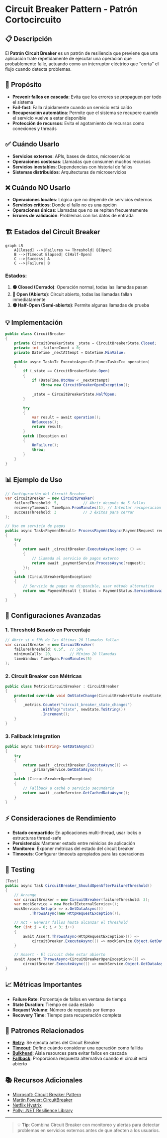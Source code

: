 # Circuit Breaker Pattern - Patrón Cortocircuito

## 📋 Descripción

El **Patrón Circuit Breaker** es un patrón de resiliencia que previene que una aplicación trate repetidamente de ejecutar una operación que probablemente falle, actuando como un interruptor eléctrico que "corta" el flujo cuando detecta problemas.

## 🎯 Propósito

- **Prevenir fallos en cascada**: Evita que los errores se propaguen por todo el sistema
- **Fail-fast**: Falla rápidamente cuando un servicio está caído
- **Recuperación automática**: Permite que el sistema se recupere cuando el servicio vuelve a estar disponible
- **Protección de recursos**: Evita el agotamiento de recursos como conexiones y threads

## ✅ Cuándo Usarlo

- **Servicios externos**: APIs, bases de datos, microservicios
- **Operaciones costosas**: Llamadas que consumen muchos recursos
- **Servicios inestables**: Dependencias con historial de fallos
- **Sistemas distribuidos**: Arquitecturas de microservicios

## ❌ Cuándo NO Usarlo

- **Operaciones locales**: Lógica que no depende de servicios externos
- **Servicios críticos**: Donde el fallo no es una opción
- **Operaciones únicas**: Llamadas que no se repiten frecuentemente
- **Errores de validación**: Problemas con los datos de entrada

## 🏗️ Estados del Circuit Breaker

```mermaid
graph LR
    A[Closed] -->|Failures >= Threshold| B[Open]
    B -->|Timeout Elapsed| C[Half-Open]
    C -->|Success| A
    C -->|Failure| B
```

### Estados:

1. **🟢 Closed (Cerrado)**: Operación normal, todas las llamadas pasan
2. **🔴 Open (Abierto)**: Circuit abierto, todas las llamadas fallan inmediatamente
3. **🟡 Half-Open (Semi-abierto)**: Permite algunas llamadas de prueba

## 💡 Implementación

```csharp
public class CircuitBreaker
{
    private CircuitBreakerState _state = CircuitBreakerState.Closed;
    private int _failureCount = 0;
    private DateTime _nextAttempt = DateTime.MinValue;
    
    public async Task<T> ExecuteAsync<T>(Func<Task<T>> operation)
    {
        if (_state == CircuitBreakerState.Open)
        {
            if (DateTime.UtcNow < _nextAttempt)
                throw new CircuitBreakerOpenException();
            
            _state = CircuitBreakerState.HalfOpen;
        }
        
        try
        {
            var result = await operation();
            OnSuccess();
            return result;
        }
        catch (Exception ex)
        {
            OnFailure();
            throw;
        }
    }
}
```

## 📊 Ejemplo de Uso

```csharp
// Configuración del Circuit Breaker
var circuitBreaker = new CircuitBreaker(
    failureThreshold: 5,           // Abrir después de 5 fallos
    recoveryTimeout: TimeSpan.FromMinutes(1), // Intentar recuperación cada minuto
    successThreshold: 3            // 3 éxitos para cerrar
);

// Uso en servicio de pagos
public async Task<PaymentResult> ProcessPaymentAsync(PaymentRequest request)
{
    try
    {
        return await _circuitBreaker.ExecuteAsync(async () =>
        {
            // Llamada al servicio de pagos externo
            return await _paymentService.ProcessAsync(request);
        });
    }
    catch (CircuitBreakerOpenException)
    {
        // Servicio de pagos no disponible, usar método alternativo
        return new PaymentResult { Status = PaymentStatus.ServiceUnavailable };
    }
}
```

## 🔧 Configuraciones Avanzadas

### 1. **Threshold Basado en Porcentaje**

```csharp
// Abrir si > 50% de las últimas 20 llamadas fallan
var circuitBreaker = new CircuitBreaker(
    failureThreshold: 0.5f,  // 50%
    minimumCalls: 20,        // Mínimo 20 llamadas
    timeWindow: TimeSpan.FromMinutes(5)
);
```

### 2. **Circuit Breaker con Métricas**

```csharp
public class MetricsCircuitBreaker : CircuitBreaker
{
    protected override void OnStateChange(CircuitBreakerState newState)
    {
        _metrics.Counter("circuit_breaker_state_changes")
                .WithTag("state", newState.ToString())
                .Increment();
    }
}
```

### 3. **Fallback Integration**

```csharp
public async Task<string> GetDataAsync()
{
    try
    {
        return await _circuitBreaker.ExecuteAsync(() => 
            _primaryService.GetDataAsync());
    }
    catch (CircuitBreakerOpenException)
    {
        // Fallback a caché o servicio secundario
        return await _cacheService.GetCachedDataAsync();
    }
}
```

## ⚡ Consideraciones de Rendimiento

- **Estado compartido**: En aplicaciones multi-thread, usar locks o estructuras thread-safe
- **Persistencia**: Mantener estado entre reinicios de aplicación
- **Monitoreo**: Exponer métricas del estado del circuit breaker
- **Timeouts**: Configurar timeouts apropiados para las operaciones

## 🧪 Testing

```csharp
[Test]
public async Task CircuitBreaker_ShouldOpenAfterFailureThreshold()
{
    // Arrange
    var circuitBreaker = new CircuitBreaker(failureThreshold: 3);
    var mockService = new Mock<IExternalService>();
    mockService.Setup(x => x.GetDataAsync())
           .ThrowsAsync(new HttpRequestException());

    // Act - Generar fallos hasta alcanzar el threshold
    for (int i = 0; i < 3; i++)
    {
        await Assert.ThrowsAsync<HttpRequestException>(() =>
            circuitBreaker.ExecuteAsync(() => mockService.Object.GetDataAsync()));
    }

    // Assert - El circuit debe estar abierto
    await Assert.ThrowsAsync<CircuitBreakerOpenException>(() =>
        circuitBreaker.ExecuteAsync(() => mockService.Object.GetDataAsync()));
}
```

## 📈 Métricas Importantes

- **Failure Rate**: Porcentaje de fallos en ventana de tiempo
- **State Duration**: Tiempo en cada estado
- **Request Volume**: Número de requests por tiempo
- **Recovery Time**: Tiempo para recuperación completa

## 🔗 Patrones Relacionados

- **[Retry](../Retry/)**: Se ejecuta antes del Circuit Breaker
- **[Timeout](../Timeout/)**: Define cuándo considerar una operación como fallida
- **[Bulkhead](../Bulkhead/)**: Aísla resources para evitar fallos en cascada
- **[Fallback](../Fallback/)**: Proporciona respuesta alternativa cuando el circuit está abierto

## 📚 Recursos Adicionales

- [Microsoft: Circuit Breaker Pattern](https://docs.microsoft.com/en-us/azure/architecture/patterns/circuit-breaker)
- [Martin Fowler: CircuitBreaker](https://martinfowler.com/bliki/CircuitBreaker.html)
- [Netflix Hystrix](https://github.com/Netflix/Hystrix)
- [Polly: .NET Resilience Library](https://github.com/App-vNext/Polly)

---

> 💡 **Tip**: Combina Circuit Breaker con monitoreo y alertas para detectar problemas en servicios externos antes de que afecten a los usuarios.
